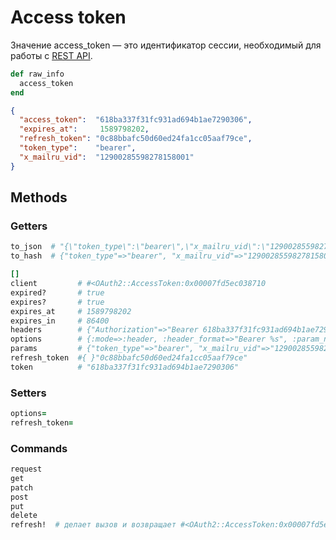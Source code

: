 # Access token

Значение access_token — это идентификатор сессии, необходимый для работы с [REST API](https://api.mail.ru/docs/reference/rest).

```ruby
def raw_info
  access_token
end
```

```json
{
  "access_token":  "618ba337f31fc931ad694b1ae7290306",
  "expires_at":     1589798202,
  "refresh_token": "0c88bbafc50d60ed24fa1cc05aaf79ce",
  "token_type":    "bearer",
  "x_mailru_vid":  "12900285598278158001"
}
```

## Methods

### Getters

```ruby
to_json  # "{\"token_type\":\"bearer\",\"x_mailru_vid\":\"12900285598278158001\",\"access_token\":\"618ba337f31fc931ad694b1ae7290306\",\"refresh_token\":\"0c88bbafc50d60ed24fa1cc05aaf79ce\",\"expires_at\":1589798202}"
to_hash  # {"token_type"=>"bearer", "x_mailru_vid"=>"12900285598278158001", :access_token=>"618ba337f31fc931ad694b1ae7290306", :refresh_token=>"0c88bbafc50d60ed24fa1cc05aaf79ce", :expires_at=>1589798202}
```

```ruby
[]
client         # #<OAuth2::AccessToken:0x00007fd5ec038710
expired?       # true
expires?       # true
expires_at     # 1589798202
expires_in     # 86400
headers        # {"Authorization"=>"Bearer 618ba337f31fc931ad694b1ae7290306"}
options        # {:mode=>:header, :header_format=>"Bearer %s", :param_name=>"access_token"}
params         # {"token_type"=>"bearer", "x_mailru_vid"=>"12900285598278158001"}
refresh_token  #{ }"0c88bbafc50d60ed24fa1cc05aaf79ce"
token          # "618ba337f31fc931ad694b1ae7290306"
```

### Setters

```ruby
options=
refresh_token=
```

### Commands

```ruby
request
get
patch
post
put
delete
refresh!  # делает вызов и возвращает #<OAuth2::AccessToken:0x00007fd5ec038710
```

